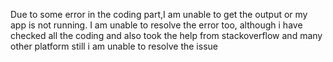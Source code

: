 Due to some error in the coding part,I am unable to get the output or my app is not running. I am unable to resolve the error too, although i have checked all the coding and also took the help from stackoverflow and many other platform still i am unable to resolve the issue
